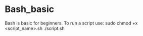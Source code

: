 # Bash_basic
Bash is basic for beginners. 
To run a script use:
sudo chmod +x <script_name>.sh 
./script.sh
